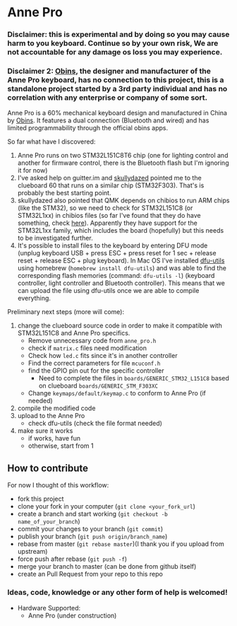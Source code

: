 # Anne Pro

### Disclaimer: this is experimental and by doing so you may cause harm to you keyboard. Continue so by your own risk, We are not accountable for any damage os loss you may experience.

### Disclaimer 2: [Obins](http://obins.net), the designer and manufacturer of the Anne Pro keyboard, has no connection to this project, this is a standalone project started by a 3rd party individual and has no correlation with any enterprise or company of some sort.

Anne Pro is a 60% mechanical keyboard design and manufactured in China by [Obins](http://obins.net). It features a dual connection (Bluetooth and wired) and has limited programmability through the official obins apps.

So far what have I discovered:

1. Anne Pro runs on two STM32L151C8T6 chip (one for lighting control and another for firmware control, there is the Bluetooth flash but I'm ignoring it for now)
2. I've asked help on guitter.im and [skullydazed](https://github.com/skullydazed) pointed me to the clueboard 60 that runs on a similar chip (STM32F303). That's is probably the best starting point.
3. skullydazed also pointed that QMK depends on chibios to run ARM chips (like the STM32), so we need to check for STM32L151C8 (or STM32L1xx) in chibios files (so far I've found that they do have something, check [here](http://www.chibios.com/forum/viewtopic.php?t=1940)). Apparently they have support for the STM32L1xx family, which includes the board (hopefully) but this needs to be investigated further.
4. It's possible to install files to the keyboard by entering DFU mode (unplug keyboard USB + press ESC + press reset for 1 sec + release reset + release ESC + plug keyboard). In Mac OS I've installed [dfu-utils](http://dfu-util.sourceforge.net/) using homebrew (`homebrew install dfu-utils`) and was able to find the corresponding flash memories (command: `dfu-utils -l`) (keyboard controller, light controller and Bluetooth controller). This means that we can upload the file using dfu-utils once we are able to compile everything.

Preliminary next steps (more will come): 

1. change the clueboard source code in order to make it compatible with STM32L151C8 and Anne Pro specifics.
	* Remove unnecessary code from `anne_pro.h`
	* check if `matrix.c` files need modification
	* Check how `led.c` fits since it's in another controller
	* Find the correct parameters for file `mcuconf.h`
	* find the GPIO pin out for the specific controller
		* Need to complete the files in `boards/GENERIC_STM32_L151C8` based on clueboard `boards/GENERIC_STM_F303XC`
	* Change `keymaps/default/keymap.c` to conform to Anne Pro (if needed)
2. compile the modified code
3. upload to the Anne Pro
	* check dfu-utils (check the file format needed)
4. make sure it works
	* if works, have fun
	* otherwise, start from 1

	
## How to contribute

For now I thought of this workflow:

* fork this project
* clone your fork in your computer (`git clone <your_fork_url`)
* create a branch and start working (`git checkout -b name_of_your_branch`)
* commit your changes to your branch (`git commit`)
* publish your branch (`git push origin/branch_name`)
* rebase from master (`git rebase master`)(I thank you if you upload from upstream)
* force push after rebase (`git push -f`)
* merge your branch to master (can be done from github itself)
* create an Pull Request from your repo to this repo


### Ideas, code, knowledge or any other form of help is welcomed!

<!--* Maintainer: [josecostamartins](https://github.com/josecostamartins)-->
* Hardware Supported:
  * Anne Pro (under construction)
